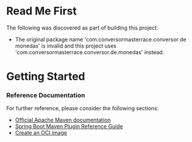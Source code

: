 # Read Me First
The following was discovered as part of building this project:

* The original package name 'com.conversormasterrace.conversor de monedas' is invalid and this project uses 'com.conversormasterrace.conversor.de.monedas' instead.

# Getting Started

### Reference Documentation
For further reference, please consider the following sections:

* [Official Apache Maven documentation](https://maven.apache.org/guides/index.html)
* [Spring Boot Maven Plugin Reference Guide](https://docs.spring.io/spring-boot/docs/3.3.0/maven-plugin/reference/html/)
* [Create an OCI image](https://docs.spring.io/spring-boot/docs/3.3.0/maven-plugin/reference/html/#build-image)

